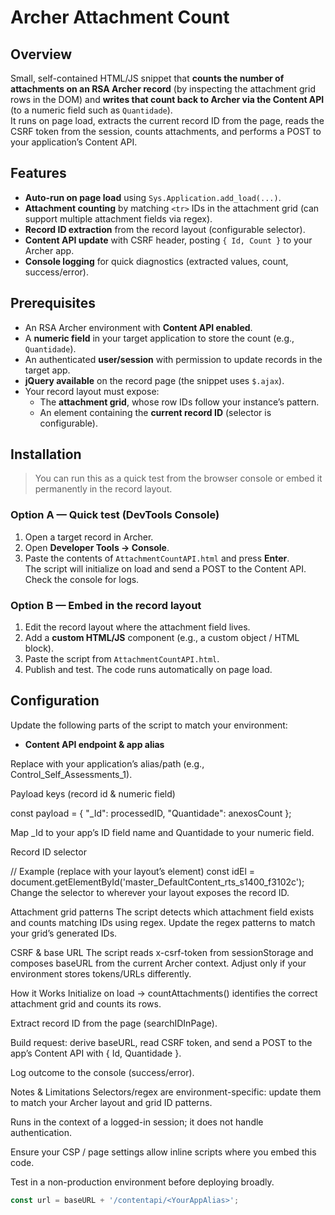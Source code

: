 # Archer Attachment Count

## Overview
Small, self-contained HTML/JS snippet that **counts the number of attachments on an RSA Archer record** (by inspecting the attachment grid rows in the DOM) and **writes that count back to Archer via the Content API** (to a numeric field such as `Quantidade`).  
It runs on page load, extracts the current record ID from the page, reads the CSRF token from the session, counts attachments, and performs a POST to your application’s Content API.

## Features
- **Auto-run on page load** using `Sys.Application.add_load(...)`.
- **Attachment counting** by matching `<tr>` IDs in the attachment grid (can support multiple attachment fields via regex).
- **Record ID extraction** from the record layout (configurable selector).
- **Content API update** with CSRF header, posting `{ Id, Count }` to your Archer app.
- **Console logging** for quick diagnostics (extracted values, count, success/error).

## Prerequisites
- An RSA Archer environment with **Content API enabled**.
- A **numeric field** in your target application to store the count (e.g., `Quantidade`).
- An authenticated **user/session** with permission to update records in the target app.
- **jQuery available** on the record page (the snippet uses `$.ajax`).
- Your record layout must expose:
  - The **attachment grid**, whose row IDs follow your instance’s pattern.
  - An element containing the **current record ID** (selector is configurable).

## Installation

> You can run this as a quick test from the browser console or embed it permanently in the record layout.

### Option A — Quick test (DevTools Console)
1. Open a target record in Archer.
2. Open **Developer Tools → Console**.
3. Paste the contents of `AttachmentCountAPI.html` and press **Enter**.  
   The script will initialize on load and send a POST to the Content API.  
   Check the console for logs.

### Option B — Embed in the record layout
1. Edit the record layout where the attachment field lives.
2. Add a **custom HTML/JS** component (e.g., a custom object / HTML block).
3. Paste the script from `AttachmentCountAPI.html`.
4. Publish and test. The code runs automatically on page load.

## Configuration

Update the following parts of the script to match your environment:

- **Content API endpoint & app alias**

Replace <YourAppAlias> with your application’s alias/path (e.g., Control_Self_Assessments_1).

Payload keys (record id & numeric field)

const payload = {
  "<YourAppAlias>_Id": processedID,
  "Quantidade": anexosCount
};

Map <YourAppAlias>_Id to your app’s ID field name and Quantidade to your numeric field.

Record ID selector

// Example (replace with your layout’s element)
const idEl = document.getElementById('master_DefaultContent_rts_s1400_f3102c');
Change the selector to wherever your layout exposes the record ID.

Attachment grid patterns
The script detects which attachment field exists and counts matching <tr> IDs using regex.
Update the regex patterns to match your grid’s generated IDs.

CSRF & base URL
The script reads x-csrf-token from sessionStorage and composes baseURL from the current Archer context.
Adjust only if your environment stores tokens/URLs differently.

How it Works
Initialize on load → countAttachments() identifies the correct attachment grid and counts its rows.

Extract record ID from the page (searchIDInPage).

Build request: derive baseURL, read CSRF token, and send a POST to the app’s Content API with { Id, Quantidade }.

Log outcome to the console (success/error).

Notes & Limitations
Selectors/regex are environment-specific: update them to match your Archer layout and grid ID patterns.

Runs in the context of a logged-in session; it does not handle authentication.

Ensure your CSP / page settings allow inline scripts where you embed this code.

Test in a non-production environment before deploying broadly.


  ```js
  const url = baseURL + '/contentapi/<YourAppAlias>';
